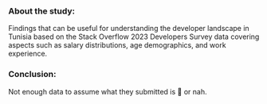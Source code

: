 <h3>About the study:</h3>
Findings that can be useful for understanding the developer landscape in Tunisia based on the Stack Overflow 2023 Developers Survey data covering aspects such as salary distributions, age demographics, and work experience.

<h3>Conclusion:</h3>
Not enough data to assume what they submitted is 🧢 or nah.